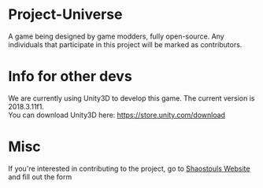 # Project-Universe
A game being designed by game modders, fully open-source.
Any individuals that participate in this project will be marked as contributors.

# Info for other devs
 
We are currently using Unity3D to develop this game. The current version is 2018.3.11f1.
<br>You can download Unity3D here: https://store.unity.com/download

# Misc

If you're interested in contributing to the project, go to <a href="https://shaostoul.com/apply">Shaostouls Website</a> and fill out the form